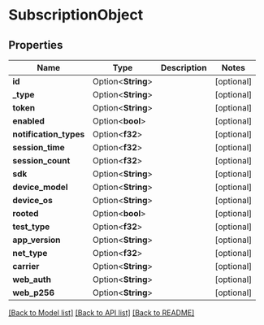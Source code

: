 # SubscriptionObject

## Properties

Name | Type | Description | Notes
------------ | ------------- | ------------- | -------------
**id** | Option<**String**> |  | [optional]
**_type** | Option<**String**> |  | [optional]
**token** | Option<**String**> |  | [optional]
**enabled** | Option<**bool**> |  | [optional]
**notification_types** | Option<**f32**> |  | [optional]
**session_time** | Option<**f32**> |  | [optional]
**session_count** | Option<**f32**> |  | [optional]
**sdk** | Option<**String**> |  | [optional]
**device_model** | Option<**String**> |  | [optional]
**device_os** | Option<**String**> |  | [optional]
**rooted** | Option<**bool**> |  | [optional]
**test_type** | Option<**f32**> |  | [optional]
**app_version** | Option<**String**> |  | [optional]
**net_type** | Option<**f32**> |  | [optional]
**carrier** | Option<**String**> |  | [optional]
**web_auth** | Option<**String**> |  | [optional]
**web_p256** | Option<**String**> |  | [optional]

[[Back to Model list]](../README.md#documentation-for-models) [[Back to API list]](../README.md#documentation-for-api-endpoints) [[Back to README]](../README.md)


